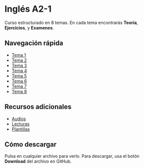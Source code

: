 # Inglés A2-1

Curso estructurado en 8 temas. En cada tema encontrarás **Teoría**, **Ejercicios**, y **Examenes**.

## Navegación rápida
- [Tema 1](./temas/tema01/README.md)
- [Tema 2](./temas/tema02/README.md)
- [Tema 3](./temas/tema03/README.md)
- [Tema 4](./temas/tema04/README.md)
- [Tema 5](./temas/tema05/README.md)
- [Tema 6](./temas/tema06/README.md)
- [Tema 7](./temas/tema07/README.md)
- [Tema 8](./temas/tema08/README.md)

## Recursos adicionales
- [Audios](./recursos/audios/)
- [Lecturas](./recursos/lecturas/)
- [Plantillas](./recursos/plantillas/)

## Cómo descargar
Pulsa en cualquier archivo para verlo. Para descargar, usa el botón **Download** del archivo en GitHub.
